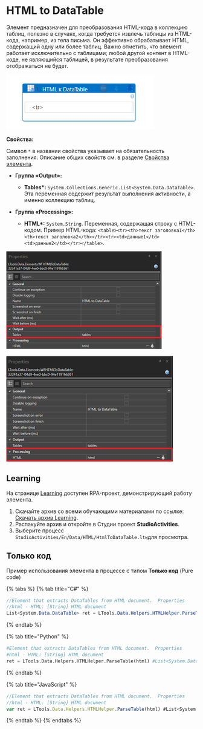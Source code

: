 # HTML to DataTable

 Элемент предназначен для преобразования HTML-кода в коллекцию таблиц, полезно в случаях, когда требуется извлечь таблицы из HTML-кода, например, из тела письма. 
 Он эффективно обрабатывает HTML, содержащий одну или более таблиц. Важно отметить, что элемент работает исключительно с таблицами; 
 любой другой контент в HTML-коде, не являющийся таблицей, в результате преобразования отображаться не будет.


![](<../../../../.gitbook/assets1/data_table9.png>)


**Свойства:**

Символ `*` в названии свойства указывает на обязательность заполнения. Описание общих свойств см. в разделе [Свойства элемента](https://docs.primo-rpa.ru/primo-rpa/primo-studio/process/elements#svoistva-elementa).

- **Группа «Output»:**
  -  **Tables\*:** `System.Collections.Generic.List<System.Data.DataTable>`. Эта переменная содержит результат выполнения активности, а именно коллекцию таблиц.

- **Группа «Processing»:**
  -  **HTML\*:** `System.String`. Переменная, содержащая строку с HTML-кодом. Пример HTML-кода: `<table><tr><th>текст заголовка1</th><th>текст заголовка2</th></tr><tr><td>данные1</td><td>данные2</td></tr></table>`.


![](<../../../../.gitbook/assets1/1.png>)


![](<../../../../.gitbook/assets1/processing.png>)


## Learning

На странице [Learning](https://github.com/PrimoRPA/Learning) доступен RPA-проект, демонстрирующий работу элемента.

1. Скачайте архив со всеми обучающими материалами по ссылке: [Скачать архив Learning](https://github.com/PrimoRPA/Learning/archive/refs/heads/master.zip).
2. Распакуйте архив и откройте в Студии проект **StudioActivities**.
3. Выберите процесс `StudioActivities/En/Data/HTML/HtmlToDataTable.ltw`для просмотра.


## Только код

Пример использования элемента в процессе с типом **Только код** (Pure code)

{% tabs %}
{% tab title="C#" %}
```csharp
//Element that extracts DataTables from HTML document.  Properties
//html - HTML: [String] HTML document
List<System.Data.DataTable> ret = LTools.Data.Helpers.HTMLHelper.ParseTable(html);
```
{% endtab %}

{% tab title="Python" %}
```python
#Element that extracts DataTables from HTML document.  Properties
#html - HTML: [String] HTML document
ret = LTools.Data.Helpers.HTMLHelper.ParseTable(html) #List<System.Data.DataTable>
```
{% endtab %}

{% tab title="JavaScript" %}
```javascript
//Element that extracts DataTables from HTML document.  Properties
//html - HTML: [String] HTML document
var ret = LTools.Data.Helpers.HTMLHelper.ParseTable(html) #List<System.Data.DataTable>
```
{% endtab %}
{% endtabs %}
